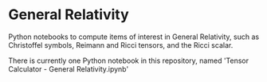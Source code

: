 # General Relativity

Python notebooks to compute items of interest in General Relativity, such as Christoffel symbols, Reimann and Ricci tensors, and the Ricci scalar.

There is currently one Python notebook in this repository, named 'Tensor Calculator - General Relativity.ipynb'
